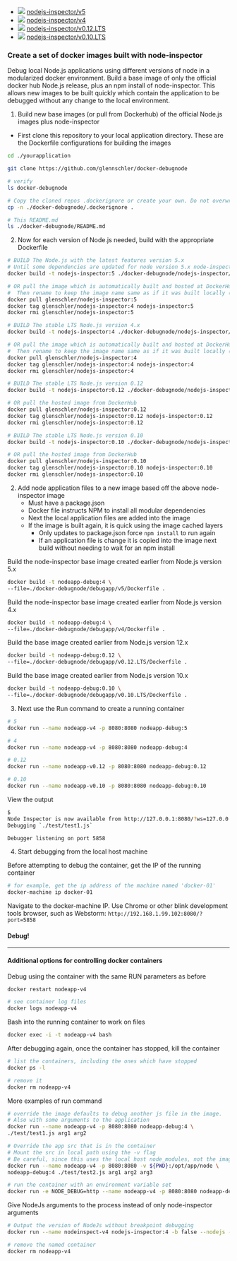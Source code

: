 * [![](https://badge.imagelayers.io/glenschler/nodejs-inspector:5.svg)](https://imagelayers.io/?images=glenschler/nodejs-inspector:5 'Get your own badge on imagelayers.io')  [nodejs-inspector/v5](./docker-debugnode/nodejs-inspector/v5)
* [![](https://badge.imagelayers.io/glenschler/nodejs-inspector:4.svg)](https://imagelayers.io/?images=glenschler/nodejs-inspector:4 'Get your own badge on imagelayers.io')  [nodejs-inspector/v4](./docker-debugnode/nodejs-inspector/v4)
* [![](https://badge.imagelayers.io/glenschler/nodejs-inspector:0.12.svg)](https://imagelayers.io/?images=glenschler/nodejs-inspector:0.12 'Get your own badge on imagelayers.io')  [nodejs-inspector/v0.12.LTS](./docker-debugnode/nodejs-inspector/v0.12.LTS)
* [![](https://badge.imagelayers.io/glenschler/nodejs-inspector:0.10.svg)](https://imagelayers.io/?images=glenschler/nodejs-inspector:0.10 'Get your own badge on imagelayers.io')  [nodejs-inspector/v0.10.LTS](./docker-debugnode/nodejs-inspector/v0.10.LTS)

### Create a set of docker images built with node-inspector
Debug local Node.js applications using different versions of node in a modularized docker environment. Build a base image of only the official docker hub Node.js release, plus an npm install of node-inspector. This allows new images to be built quickly which contain the application to be debugged without any change to the local environment.

1. Build new base images (or pull from Dockerhub) of the official Node.js images plus node-inspector

  * First clone this repository to your local application directory. These are the Dockerfile configurations for building the images

  ```bash
  cd ./yourapplication

  git clone https://github.com/glennschler/docker-debugnode

  # verify
  ls docker-debugnode

  # Copy the cloned repos .dockerignore or create your own. Do not overwrite if exist
  cp -n ./docker-debugnode/.dockerignore .

  # This README.md
  ls ./docker-debugnode/README.md
  ```

2. Now for each version of Node.js needed, build with the appropriate Dockerfile

```bash
# BUILD The Node.js with the latest features version 5.x
# Until some dependencies are updated for node version 5.x node-inspector install requires the npm "--unsafe-perm" flag. This is set in this v5/Dockerfile
docker build -t nodejs-inspector:5 ./docker-debugnode/nodejs-inspector/v5

# OR pull the image which is automatically built and hosted at DockerHub
#  Then rename to keep the image name same as if it was built locally (above)
docker pull glenschler/nodejs-inspector:5
docker tag glenschler/nodejs-inspector:4 nodejs-inspector:5
docker rmi glenschler/nodejs-inspector:5
```

  ```bash
  # BUILD The stable LTS Node.js version 4.x
  docker build -t nodejs-inspector:4 ./docker-debugnode/nodejs-inspector/v4

  # OR pull the image which is automatically built and hosted at DockerHub
  #  Then rename to keep the image name same as if it was built locally (above)
  docker pull glenschler/nodejs-inspector:4
  docker tag glenschler/nodejs-inspector:4 nodejs-inspector:4
  docker rmi glenschler/nodejs-inspector:4
  ```

  ```bash
  # BUILD The stable LTS Node.js version 0.12
  docker build -t nodejs-inspector:0.12 ./docker-debugnode/nodejs-inspector/v0.12.LTS

  # OR pull the hosted image from DockerHub
  docker pull glenschler/nodejs-inspector:0.12
  docker tag glenschler/nodejs-inspector:0.12 nodejs-inspector:0.12
  docker rmi glenschler/nodejs-inspector:0.12
  ```

  ```bash
  # BUILD The stable LTS Node.js version 0.10
  docker build -t nodejs-inspector:0.10 ./docker-debugnode/nodejs-inspector/v0.10.LTS

  # OR pull the hosted image from DockerHub
  docker pull glenschler/nodejs-inspector:0.10
  docker tag glenschler/nodejs-inspector:0.10 nodejs-inspector:0.10
  docker rmi glenschler/nodejs-inspector:0.10
  ```

2. Add node application files to a new image based off the above node-inspector image
    * Must have a package.json
    * Docker file instructs NPM to install all modular dependencies
    * Next the local application files are added into the image
    * If the image is built again, it is quick using the image cached layers
      * Only updates to package.json force ```npm install``` to run again
      * If an application file is change it is copied into the image next build without needing to wait for an npm install

  Build the node-inspector base image created earlier from Node.js version 5.x
  ```bash
  docker build -t nodeapp-debug:4 \
  --file=./docker-debugnode/debugapp/v5/Dockerfile .
  ```

  Build the node-inspector base image created earlier from Node.js version 4.x
  ```bash
  docker build -t nodeapp-debug:4 \
  --file=./docker-debugnode/debugapp/v4/Dockerfile .
  ```

  Build the base image created earlier from Node.js version 12.x
  ```bash
  docker build -t nodeapp-debug:0.12 \
  --file=./docker-debugnode/debugapp/v0.12.LTS/Dockerfile .
  ```

  Build the base image created earlier from Node.js version 10.x
  ```bash
  docker build -t nodeapp-debug:0.10 \
  --file=./docker-debugnode/debugapp/v0.10.LTS/Dockerfile .
  ```

3. Next use the Run command to create a running container

  ```bash
  # 5
  docker run --name nodeapp-v4 -p 8080:8080 nodeapp-debug:5

  # 4
  docker run --name nodeapp-v4 -p 8080:8080 nodeapp-debug:4

  # 0.12
  docker run --name nodeapp-v0.12 -p 8080:8080 nodeapp-debug:0.12

  # 0.10
  docker run --name nodeapp-v0.10 -p 8080:8080 nodeapp-debug:0.10
  ```

  View the output
  ```bash
  $
  Node Inspector is now available from http://127.0.0.1:8080/?ws=127.0.0.1:8080&port=5858
  Debugging `./test/test1.js`

  Debugger listening on port 5858
  ```

4. Start debugging from the local host machine

  Before attempting to debug the container, get the IP of the running container
  ```bash
  # for example, get the ip address of the machine named 'docker-01'
  docker-machine ip docker-01
  ```

  Navigate to the docker-machine IP. Use Chrome or other blink development tools browser, such as Webstorm: ```http://192.168.1.99.102:8080/?port=5858```

  #### Debug!

----

#### Additional options for controlling docker containers

  Debug using the container with the same RUN parameters as before
  ```bash
  docker restart nodeapp-v4

  # see container log files
  docker logs nodeapp-v4
  ```

  Bash into the running container to work on files
  ```bash
  docker exec -i -t nodeapp-v4 bash
  ```

  After debugging again, once the container has stopped, kill the container
  ```bash
  # list the containers, including the ones which have stopped
  docker ps -l

  # remove it
  docker rm nodeapp-v4
  ```

  More examples of run command
  ```bash
  # override the image defaults to debug another js file in the image.
  # Also with some arguments to the application
  docker run --name nodeapp-v4 -p 8080:8080 nodeapp-debug:4 \
  ./test/test1.js arg1 arg2

  # Override the app src that is in the container
  # Mount the src in local path using the -v flag
  # Be careful, since this uses the local host node_modules, not the images
  docker run --name nodeapp-v4 -p 8080:8080 -v ${PWD}:/opt/app/node \
  nodeapp-debug:4 ./test/test2.js arg1 arg2 arg3

  # run the container with an environment variable set
  docker run -e NODE_DEBUG=http --name nodeapp-v4 -p 8080:8080 nodeapp-debug:4
  ```

  Give NodeJs arguments to the process instead of only node-inspector arguments
  ```bash
  # Output the version of NodeJs without breakpoint debugging
  docker run --name nodeinspect-v4 nodejs-inspector:4 -b false --nodejs -v

  # remove the named container
  docker rm nodeapp-v4
  ```
